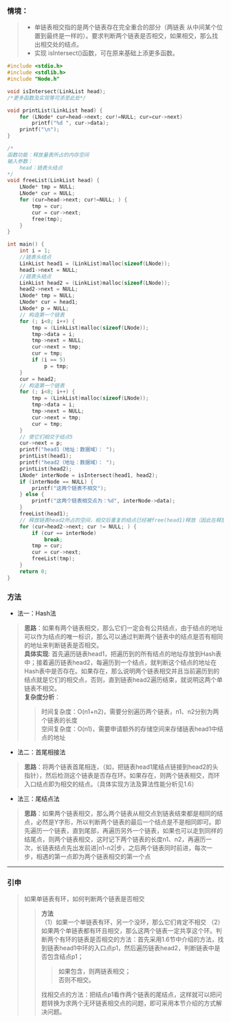 ### 情境：

> - 单链表相交指的是两个链表存在完全重合的部分（两链表 从中间某个位置到最终是一样的）。要求判断两个链表是否相交，如果相交，那么找出相交处的结点。<br>
> - 实现 isIntersect()函数，可在原来基础上添更多函数。

```C++
#include <stdio.h>
#include <stdlib.h>
#include "Node.h"

void isIntersect(LinkList head);
/*更多函数及实现等可添至此处*/

void printList(LinkList head) {
	for (LNode* cur=head->next; cur!=NULL; cur=cur->next)
		printf("%d ", cur->data);
	printf("\n");
}

/*
函数功能：释放量表所占的内存空间
输入参数：
	head：链表头结点
*/
void freeList(LinkList head) {
	LNode* tmp = NULL;
	LNode* cur = NULL;
	for (cur=head->next; cur!=NULL; ) {
		tmp = cur;
		cur = cur->next;
		free(tmp);
	}
}

int main() {
	int i = 1;
	//链表头结点
	LinkList head1 = (LinkList)malloc(sizeof(LNode));
	head1->next = NULL;
	//链表头结点
	LinkList head2 = (LinkList)malloc(sizeof(LNode));
	head2->next = NULL;
	LNode* tmp = NULL;
	LNode* cur = head1;
	LNode* p = NULL;
	// 构造第一个链表
	for (; i<8; i++) {
		tmp = (LinkList)malloc(sizeof(LNode));
		tmp->data = i;
		tmp->next = NULL;
		cur->next = tmp;
		cur = tmp;
		if (i == 5)
			p = tmp;
	}
	cur = head2;
	// 构造第一个链表
	for (; i<8; i++) {
		tmp = (LinkList)malloc(sizeof(LNode));
		tmp->data = i;
		tmp->next = NULL;
		cur->next = tmp;
		cur = tmp;
	}
	// 使它们相交于结点5
	cur->next = p;
	printf("head1（地址：数据域）： ");
	printList(head1);
	printf("head2（地址：数据域）： ");
	printList(head2);
	LNode* interNode = isIntersect(head1, head2);
	if (interNode == NULL) {
		printf("这两个链表不相交");
	} else {
		printf("这两个链表相交点为：%d", interNode->data);
	}
	freeList(head1);
	// 释放链表head2所占的空间，相交后重复的结点已经被free(head1)释放（因此在释放链表head2的时候只需要释放它们相交的结点的所有前驱结点即可）
	for (cur=head2->next; cur != NULL; ) {
		if (cur == interNode)
			break;
		tmp = cur;
		cur = cur->next;
		freeList(tmp);
	}
	return 0;
}
```

### 方法
- 法一：Hash法
> **思路**：如果有两个链表相交，那么它们一定会有公共结点，由于结点的地址可以作为结点的唯一标识，那么可以通过判断两个链表中的结点是否有相同的地址来判断链表是否相交。<br>
> **具体实现**: 首先遍历链表head1，把遍历到的所有结点的地址存放到Hash表中；接着遍历链表head2，每遍历到一个结点，就判断这个结点的地址在Hash表中是否存在。如果存在，那么说明两个链表相交并且当前遍历到的结点就是它们的相交点，否则，直到链表head2遍历结束，就说明这两个单链表不相交。<br>
> **复杂度分析**：
> > 时间复杂度：O(n1+n2)，需要分别遍历两个链表，n1、n2分别为两个链表的长度<br>
> > 空间复杂度：O(n1)，需要申请额外的存储空间来存储链表head1中结点的地址<br>
- 法二：首尾相接法
> **思路**：将两个链表首尾相连，（如，把链表head1尾结点链接到head2的头指针），然后检测这个链表是否存在环。如果存在，则两个链表相交，而环入口结点即为相交的结点。（具体实现方法及算法性能分析见1.6）<br>
- 法三：尾结点法
> **思路**：如果两个链表相交，那么两个链表从相交点到链表结束都是相同的结点，必然是Y字形，所以判断两个链表的最后一个结点是不是相同即可。即先遍历一个链表，直到尾部，再遍历另外一个链表，如果也可以走到同样的结尾点，则两个链表相交，这时记下两个链表的长度n1、n2，再遍历一次，长链表结点先出发前进|n1-n2|步，之后两个链表同时前进，每次一步，相遇的第一点即为两个链表相交的第一个点<br>

---
### 引申

> 如果单链表有环，如何判断两个链表是否相交
> > **方法**  
> > （1）如果一个单链表有环，另一个没环，那么它们肯定不相交
> > （2）如果两个单链表都有环且相交，那么这两个链表一定共享这个环。判断两个有环的链表是否相交的方法：首先采用1.6节中介绍的方法，找到链表head1中环的入口点p1，然后遍历链表head2，判断链表中是否包含结点p1；
> > > 如果包含，则两链表相交；<br>
> > > 否则不相交。<br>
> > 
> > 找相交点的方法：把结点p1看作两个链表的尾结点，这样就可以把问题转换为求两个无环链表相交点的问题，即可采用本节介绍的方式解决问题。